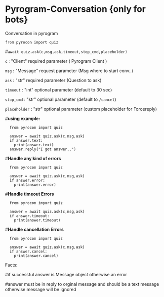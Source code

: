 # Pyrogram-Conversation {only for bots}

Conversation in pyrogram 

```from pyrocon import quiz```

#```await quiz.ask(c,msg,ask,timeout,stop_cmd,placeholder)```

```c``` : "Client" required parameter ( Pyrogram Client )

```msg``` : "Message" request parameter (Msg where to start conv..)

```ask``` : "str" required parameter (Question to ask)

```timeout``` : "int" optional parameter (default to 30 sec)

```stop_cmd``` : "str" optional parameter (default to ```/cancel```)

```placeholder``` : "str" optional parameter (custom placeholder for Forcereply)


#**using example:**

```
  from pyrocon import quiz

  answer = await quiz.ask(c,msg,ask)
  if answer.text:
    print(answer.text)
  answer.reply("I got answer..")
  ```


#**Handle any kind of errors**

```
  from pyrocon import quiz

  answer = await quiz.ask(c,msg,ask)
  if answer.error:
    print(answer.error)
  ```

#**Handle timeout Errors**

```
  from pyrocon import quiz

  answer = await quiz.ask(c,msg,ask)
  if answer.timeout:
    print(answer.timeout)
  ```

#**Handle cancellation Errors**

```
  from pyrocon import quiz

  answer = await quiz.ask(c,msg,ask)
  if answer.cancel:
    print(answer.cancel)
  ```

Facts:

#if successful answer is Message object otherwise an error

#answer must be in reply to orginal message and should be a text message otherwise message will be ignored 


